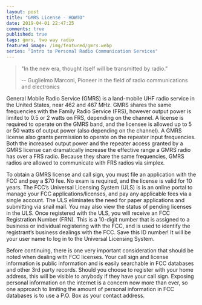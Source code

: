 ```yaml
---
layout: post
title: "GMRS License - HOWTO"
date: 2019-04-01 22:47:25
comments: true
published: true
tags: gmrs, two way radio
featured_image: /img/featured/gmrs.webp
series: "Intro to Personal Radio Communication Services"
---
```


> "In the new era, thought itself will be transmitted by radio."
>
> -- Guglielmo Marconi, Pioneer in the field of radio communications and electronics

General Mobile Radio Service (GMRS) is a land-mobile UHF radio service in the United States, near 462 and 467 MHz. GMRS shares the same frequencies with the Family Radio Service (FRS), however output power is limited to 0.5 or 2 watts on FRS, depending on the channel. A license is required to operate on the GMRS band, and the licensee is allowed up to 5 or 50 watts of output power (also depending on the channel). A GMRS license also grants permission to operate on the repeater input frequencies. Both the increased output power and the repeater access granted by a GMRS license can dramatically increase the effective range a GMRS radio has over a FRS radio. Because they share the same frequencies, GMRS radios are allowed to communicate with FRS radios via simplex.

To obtain a GMRS license and call sign, you must file an application with the FCC and pay a $70 fee. No exam is required, and the license is valid for 10 years. The FCC’s Universal Licensing System (ULS) is is an online portal to manage your FCC applications/licenses, and pay any applicable fees via a single account. The ULS eliminates the need for paper applications and submitting via snail mail. You may also view the status of pending licenses in the ULS. Once registered with the ULS, you will receive an FCC Registration Number (FRN). This is a 10-digit number that is assigned to a business or individual registering with the FCC, and is used to identify the registrant’s business dealings with the FCC. Save this ID number! It will be your user name to log in to the Universal Licensing System.

Before continuing, there is one very important consideration that should be noted when dealing with FCC licenses. Your call sign and license information is public information and is easily searchable in FCC databases and other 3rd party records. Should you choose to register with your home address, this will be visible to anybody if they have your call sign. Exposing personal information on the internet is a concern now more than ever, so one approach to limiting the amount of personal information in FCC databases is to use a P.O. Box as your contact address.

